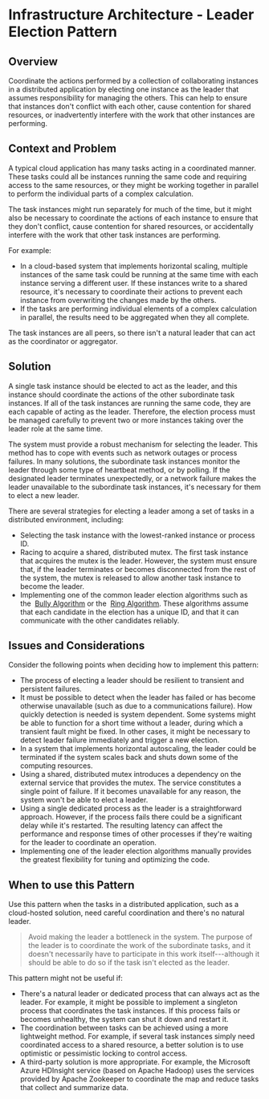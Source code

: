 [comment]: [Architecture](ReadMe.MD)

Infrastructure Architecture - Leader Election Pattern
===================================================
 
Overview
--------

Coordinate the actions performed by a collection of collaborating instances in a distributed application by electing one instance as the leader that assumes responsibility for managing the others. This can help to ensure that instances don\'t conflict with each other, cause contention for shared resources, or inadvertently interfere with the work that other instances are performing.

Context and Problem
-------------------

A typical cloud application has many tasks acting in a coordinated manner. These tasks could all be instances running the same code and requiring access to the same resources, or they might be working together in parallel to perform the individual parts of a complex calculation.

The task instances might run separately for much of the time, but it might also be necessary to coordinate the actions of each instance to ensure that they don't conflict, cause contention for shared resources, or accidentally interfere with the work that other task instances are performing.

For example:

-   In a cloud-based system that implements horizontal scaling, multiple instances of the same task could be running at the same time with each instance serving a different user. If these instances write to a shared resource, it\'s necessary to coordinate their actions to prevent each instance from overwriting the changes made by the others.
-   If the tasks are performing individual elements of a complex calculation in parallel, the results need to be aggregated when they all complete.

The task instances are all peers, so there isn\'t a natural leader that can act as the coordinator or aggregator.

Solution
--------

A single task instance should be elected to act as the leader, and this instance should coordinate the actions of the other subordinate task instances. If all of the task instances are running the same code, they are each capable of acting as the leader. Therefore, the election process must be managed carefully to prevent two or more instances taking over the leader role at the same time.

The system must provide a robust mechanism for selecting the leader. This method has to cope with events such as network outages or process failures. In many solutions, the subordinate task instances monitor the leader through some type of heartbeat method, or by polling. If the designated leader terminates unexpectedly, or a network failure makes the leader unavailable to the subordinate task instances, it\'s necessary for them to elect a new leader.

There are several strategies for electing a leader among a set of tasks in a distributed environment, including:

-   Selecting the task instance with the lowest-ranked instance or process ID.
-   Racing to acquire a shared, distributed mutex. The first task instance that acquires the mutex is the leader. However, the system must ensure that, if the leader terminates or becomes disconnected from the rest of the system, the mutex is released to allow another task instance to become the leader.
-   Implementing one of the common leader election algorithms such as the  [Bully Algorithm](https://www.cs.colostate.edu/~cs551/CourseNotes/Synchronization/BullyExample.html) or the  [Ring Algorithm](https://www.cs.colostate.edu/~cs551/CourseNotes/Synchronization/RingElectExample.html). These algorithms assume that each candidate in the election has a unique ID, and that it can communicate with the other candidates reliably.

Issues and Considerations
-------------------------

Consider the following points when deciding how to implement this
pattern:

-   The process of electing a leader should be resilient to transient and persistent failures.
-   It must be possible to detect when the leader has failed or has become otherwise unavailable (such as due to a communications failure). How quickly detection is needed is system dependent. Some systems might be able to function for a short time without a leader, during which a transient fault might be fixed. In other cases, it might be necessary to detect leader failure immediately and trigger a new election.
-   In a system that implements horizontal autoscaling, the leader could be terminated if the system scales back and shuts down some of the computing resources.
-   Using a shared, distributed mutex introduces a dependency on the external service that provides the mutex. The service constitutes a single point of failure. If it becomes unavailable for any reason, the system won\'t be able to elect a leader.
-   Using a single dedicated process as the leader is a straightforward approach. However, if the process fails there could be a significant delay while it\'s restarted. The resulting latency can affect the performance and response times of other processes if they\'re waiting for the leader to coordinate an operation.
-   Implementing one of the leader election algorithms manually provides the greatest flexibility for tuning and optimizing the code.

When to use this Pattern
------------------------

Use this pattern when the tasks in a distributed application, such as a cloud-hosted solution, need careful coordination and there\'s no natural leader.

> Avoid making the leader a bottleneck in the system. The purpose of the leader is to coordinate the work of the subordinate tasks, and it doesn\'t necessarily have to participate in this work itself---although it should be able to do so if the task isn\'t elected as the leader.

This pattern might not be useful if:

-   There\'s a natural leader or dedicated process that can always act as the leader. For example, it might be possible to implement a singleton process that coordinates the task instances. If this process fails or becomes unhealthy, the system can shut it down and restart it.
-   The coordination between tasks can be achieved using a more lightweight method. For example, if several task instances simply need coordinated access to a shared resource, a better solution is to use optimistic or pessimistic locking to control access.
-   A third-party solution is more appropriate. For example, the Microsoft Azure HDInsight service (based on Apache Hadoop) uses the services provided by Apache Zookeeper to coordinate the map and reduce tasks that collect and summarize data.
